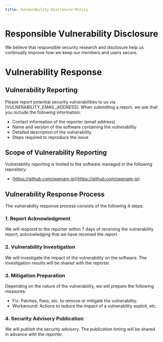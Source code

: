```yaml
---
title: Vulnerability Disclosure Policy
---
```

# Responsible Vulnerability Disclosure

We believe that responsible security research and disclosure help us continually improve how we keep our members and users secure.

# Vulnerability Response

## Vulnerability Reporting

Please report potential security vulnerabilities to us via [VULNERABILITY_EMAIL_ADDRESS]. When submitting a report, we ask that you include the following information:

- Contact information of the reporter (email address)
- Name and version of the software containing the vulnerability
- Detailed description of the vulnerability
- Steps required to reproduce the issue

## Scope of Vulnerability Reporting

Vulnerability reporting is limited to the software managed in the following repository:

- [https://github.com/openam-jp](https://github.com/openam-jp)


## Vulnerability Response Process

The vulnerability response process consists of the following 4 steps:

### 1. Report Acknowledgment

We will respond to the reporter within 7 days of receiving the vulnerability report, acknowledging that we have received the report.

### 2. Vulnerability Investigation

We will investigate the impact of the vulnerability on the software. The investigation results will be shared with the reporter.

### 3. Mitigation Preparation

Depending on the nature of the vulnerability, we will prepare the following measures:

- Fix: Patches, fixes, etc. to remove or mitigate the vulnerability.
- Workaround: Actions to reduce the impact of a vulnerability exploit, etc.

### 4. Security Advisory Publication

We will publish the security advisory. The publication timing will be shared in advance with the reporter.
